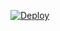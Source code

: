 [![Deploy](https://www.herokucdn.com/deploy/button.png)](https://dashboard.heroku.com/new?template=https://github.com/dfireworks/Misaka)

